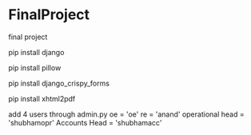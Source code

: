 # FinalProject
final project

pip install django

pip install pillow

pip install django_crispy_forms

pip install xhtml2pdf

add 4 users through admin.py 
              oe = 'oe'
              re = 'anand'
              operational head = 'shubhamopr'
              Accounts Head = 'shubhamacc'
